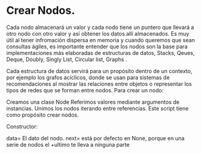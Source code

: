 # Crear Nodos.

Cada nodo almacenará un valor y cada nodo tiene un puntero que llevará a otro nodo con otro valor y así obtener los datos allí almacenados.
Es muy útil al tener infromación dispersa en memoria y cuando queremos que sean consultas ágiles, es importante entender que los nodos son la base para implementaciones más elaboradas de estructuras de datos, Stacks, Qeues, Deque, Doubly, Singly List, Circular list, Graphs .

Cada estructura de datos servirá para un propósito dentro de un contexto, por ejemplo los grafos acíclicos, donde se usan para sistemas de recomendaciones al mostrar las relaciones entre objetos o representar los tipos de redes que se forman entre nodos. Para crear un nodo:

Creamos una clase Node
Referimos valores mediante argumentos de instancias.
Unimos los nodos iterando entre referencias.
Este script tiene como propósito crear nodos.

Constructor:

data= El dato del nodo.
next= está por defecto en None, porque en una serie de nodos el +ultimo te lleva a ninguna parte
